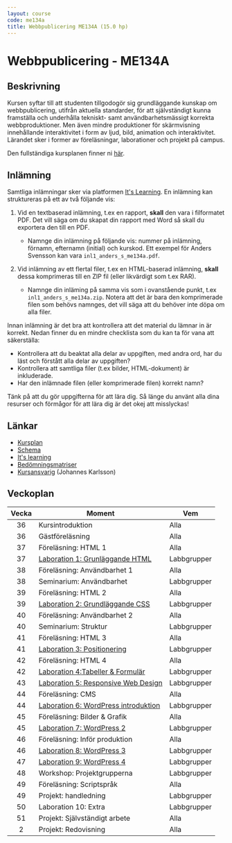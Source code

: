 ```yaml
---
layout: course
code: me134a
title: Webbpublicering ME134A (15.0 hp)
---
```


# Webbpublicering - ME134A

## Beskrivning

Kursen syftar till att studenten tillgodogör sig grundläggande kunskap om webbpublicering, utifrån aktuella standarder, för att självständigt kunna framställa och underhålla tekniskt- samt användbarhetsmässigt korrekta webbproduktioner. Men även mindre produktioner för skärmvisning innehållande interaktivitet i form av ljud, bild, animation och interaktivitet. Lärandet sker i former av föreläsningar, laborationer och projekt på campus.

Den fullständiga kursplanen finner ni [här][kursplan].

## Inlämning

Samtliga inlämningar sker via platformen [It's Learning][itslearning]. En inlämning kan struktureras på ett av två följande vis:

1. Vid en textbaserad inlämning, t.ex en rapport, __skall__ den vara i filformatet PDF. Det vill säga om du skapat din rapport med Word så skall du exportera den till en PDF.
    * Namnge din inlämning på följande vis: nummer på inlämning, förnamn, efternamn (initial) och kurskod. Ett exempel för Anders Svensson kan vara `inl1_anders_s_me134a.pdf`. 

2. Vid inlämning av ett flertal filer, t.ex en HTML-baserad inlämning, __skall__ dessa komprimeras till en ZIP fil (eller likvärdigt som t.ex RAR).
    * Namnge din inläming på samma vis som i ovanstående punkt, t.ex `inl1_anders_s_me134a.zip`. Notera att det är bara den komprimerade filen som behövs namnges, det vill säga att du behöver inte döpa om alla filer.

Innan inlämning är det bra att kontrollera att det material du lämnar in är korrekt. Nedan finner du en mindre checklista som du kan ta för vana att säkerställa:

* Kontrollera att du beaktat alla delar av uppgiften, med andra ord, har du läst och förstått alla delar av uppgiften?
* Kontrollera att samtliga filer (t.ex bilder, HTML-dokument) är inkluderade.
* Har den inlämnade filen (eller komprimerade filen) korrekt namn?

Tänk på att du gör uppgifterna för att lära dig. Så länge du använt alla dina resurser och förmågor för att lära dig är det okej att misslyckas!

## Länkar

* [Kursplan][kursplan]
* [Schema][schema]
* [It's learning][itslearning]
* [Bedömningsmatriser][matrix]
* [Kursansvarig](/contact) (Johannes Karlsson)

## Veckoplan

| Vecka     | Moment                                                                     | Vem         |
| :-------: | --------                                                                   | -----       |
| 36        | Kursintroduktion                                                           | Alla        |
| 36        | Gästföreläsning                                                            | Alla        |
| 37        | Föreläsning: HTML 1                                                        | Alla        |
| 37        | [Laboration 1: Grunläggande HTML](/courses/me134a/exercises/L01.html)      | Labbgrupper |
| 38        | Föreläsning: Användbarhet 1                                                | Alla        |
| 38        | Seminarium: Användbarhet                                                   | Labbgrupper |
| 39        | Föreläsning: HTML 2                                                        | Alla        |
| 39        | [Laboration 2: Grundläggande CSS](/courses/me134a/exercises/L02.html)      | Labbgrupper |
| 40        | Föreläsning: Användbarhet 2                                                | Alla        |
| 40        | Seminarium: Struktur                                                       | Labbgrupper |
| 41        | Föreläsning: HTML 3                                                        | Alla        |
| 41        | [Laboration 3: Positionering](/courses/me134a/exercises/L03.html)          | Labbgrupper |
| 42        | Föreläsning: HTML 4                                                        | Alla        |
| 42        | [Laboration 4:Tabeller & Formulär](/courses/me134a/exercises/L04.html)     | Labbgrupper |
| 43        | [Laboration 5: Responsive Web Design](/courses/me134a/exercises/L05.html)  | Labbgrupper |
| 44        | Föreläsning: CMS                                                           | Alla        |
| 44        | [Laboration 6: WordPress introduktion](/courses/me134a/exercises/L06.html) | Labbgrupper |
| 45        | Föreläsning: Bilder & Grafik                                               | Alla        |
| 45        | [Laboration 7: WordPress 2](/courses/me134a/exercises/L07.html)            | Labbgrupper |
| 46        | Föreläsning: Inför produktion                                              | Alla        |
| 46        | [Laboration 8: WordPress 3](/courses/me134a/exercises/L08.html)            | Labbgrupper |
| 47        | [Laboration 9: WordPress 4](/courses/me134a/exercises/L09.html)            | Labbgrupper |
| 48        | Workshop: Projektgrupperna                                                 | Labbgrupper |
| 49        | Föreläsning: Scriptspråk                                                   | Alla        |
| 49        | Projekt: handledning                                                       | Labbgrupper |
| 50        | Laboration 10: Extra                                                       | Labbgrupper |
| 51        | Projekt: Självständigt arbete                                              | Alla        |
| 2         | Projekt: Redovisning                                                       | Alla        |

[kursplan]: /courses/me134a/syllabus.html "Gå till kursplanen"
[schema]: http://schema.mah.se/setup/jsp/Schema.jsp?startDatum=idag&intervallTyp=m&intervallAntal=6&sokMedAND=false&sprak=SV&resurser=k.ME134A-20142-75076-%2Ck.ME134A-20142-TS495-%2C "Gå till schemat"
[itslearning]: https://mah.itslearning.com/elogin/ "Gå till It's learning"
[matrix]: /courses/me134a/matrix.html "Gå till bedömningsmatriser"
